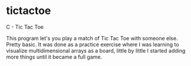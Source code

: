 # tictactoe
C - Tic Tac Toe

This program let's you play a match of Tic Tac Toe with someone else. Pretty basic. It was done as a practice exercise where I was learning to visualize multidimensional arrays as a board, little by little I started adding more things until it became a full game.
